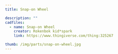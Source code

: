 ```yaml
---
title: Snap-on Wheel

description: ""
cadfiles:
  - name: Snap-on Wheel
    creator: Rokenbok kid*spark
    link: https://www.thingiverse.com/thing:325267

thumb: /img/parts/snap-on-wheel.jpg
---
```


